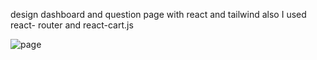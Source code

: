 design dashboard and question page with react and tailwind also I used react- router and react-cart.js 




![page](https://user-images.githubusercontent.com/95015985/189070416-fefb2ff7-3675-4e08-b56d-5603223c2b4c.jpg)
